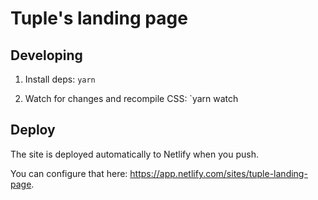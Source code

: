 # Tuple's landing page

## Developing

1. Install deps: `yarn`

2. Watch for changes and recompile CSS: `yarn watch

## Deploy

The site is deployed automatically to Netlify when you push.

You can configure that here: https://app.netlify.com/sites/tuple-landing-page.
